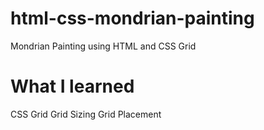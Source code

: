# html-css-mondrian-painting
Mondrian Painting using HTML and CSS Grid

# What I learned
CSS Grid
Grid Sizing
Grid Placement
